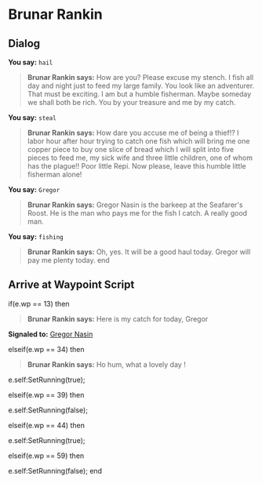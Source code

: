# Brunar Rankin


## Dialog

**You say:** `hail`



>**Brunar Rankin says:** How are you? Please excuse my stench. I fish all day and night just to feed my large family. You look like an adventurer. That must be exciting. I am but a humble fisherman. Maybe someday we shall both be rich. You by your treasure and me by my catch.

**You say:** `steal`



>**Brunar Rankin says:** How dare you accuse me of being a thief!? I labor hour after hour trying to catch one fish which will bring me one copper piece to buy one slice of bread which I will split into five pieces to feed me, my sick wife and three little children, one of whom has the plague!! Poor little Repi. Now please, leave this humble little fisherman alone!

**You say:** `Gregor`



>**Brunar Rankin says:** Gregor Nasin is the barkeep at the Seafarer's Roost. He is the man who pays me for the fish I catch. A really good man.

**You say:** `fishing`



>**Brunar Rankin says:** Oh, yes.  It will be a good haul today.  Gregor will pay me plenty today.
end




## Arrive at Waypoint Script

if(e.wp == 13) then


>**Brunar Rankin says:** Here is my catch for today, Gregor


**Signaled to:**  [Gregor Nasin](/npc/10171)

elseif(e.wp == 34) then


>**Brunar Rankin says:** Ho hum, what a lovely day !


e.self:SetRunning(true);

elseif(e.wp == 39) then


e.self:SetRunning(false);

elseif(e.wp == 44) then


e.self:SetRunning(true);

elseif(e.wp == 59) then


e.self:SetRunning(false);
end

